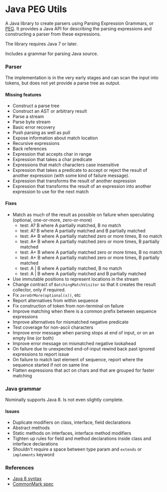 # Java PEG Utils

A Java library to create parsers using Parsing Expression Grammars, or [PEG](https://en.wikipedia.org/wiki/Parsing_expression_grammar). It provides a Java API for describing the parsing expressions and constructing a parser from these expressions.

The library requires Java 7 or later.

Includes a grammar for parsing Java source.

### Parser

The implementation is in the very early stages and can scan the input into tokens, but does not yet provide a parse tree as output.

#### Missing features

- Construct a parse tree
- Construct an AST or arbitrary result
- Parse a stream
- Parse byte stream
- Basic error recovery
- Push parsing as well as pull
- Expose information about match location
- Recursive expressions
- Back references
- Expression that accepts char in range
- Expression that takes a char predicate
- Expressions that match characters case insensitive
- Expression that takes a predicate to accept or reject the result of another expression (with some kind of failure message).
- Expression that transforms the result of another expression
- Expression that transforms the result of an expression into another expression to use for the next match

#### Fixes

- Match as much of the result as possible on failure when speculating (optional, one-or-more, zero-or-more) 
    - test: A? B where A partially matched, B no match
    - test: A? B where A partially matched and B partially matched
    - test: A* B where A partially matched zero or more times, B no match
    - test: A* B where A partially matched zero or more times, B partially matched
    - test: A+ B where A partially matched zero or more times, B no match
    - test: A+ B where A partially matched zero or more times, B partially matched
    - test: A | B where A partially matched, B no match
    - test: A | B where A partially matched and B partially matched
- Use immutable positions to represent locations in the stream
- Change contract of `BatchingMatchVisitor` so that it creates the result collector, only if required.
- Fix `zeroOrMore(optional(x))`, etc
- Report alternatives from within sequence
- Fix construction of token from non-terminal on failure
- Improve matching when there is a common prefix between sequence expressions
- Improve alternatives for mismatched negative predicate
- Test coverage for non-ascii characters
- Improve error message when parsing stops at end of input, or on an empty line (or both)
- Improve error message on mismatched negative lookahead
- On failure due to unexpected end-of-input rewind back past ignored expressions to report issue
- On failure to match last element of sequence, report where the sequence started if not on same line
- Flatten expressions that act on chars and that are grouped for faster matching

### Java grammar

Nominally supports Java 8. Is not even slightly complete.

#### Issues

- Duplicate modifiers on class, interface, field declarations
- Abstract methods
- Static methods on interfaces, interface method modifiers
- Tighten up rules for field and method declarations inside class and interface declarations
- Shouldn't require a space between type param and `extends` or `implements` keyword

### References

- [Java 8 syntax](https://docs.oracle.com/javase/specs/jls/se8/html/jls-19.html)
- [CommonMark spec](http://spec.commonmark.org)
